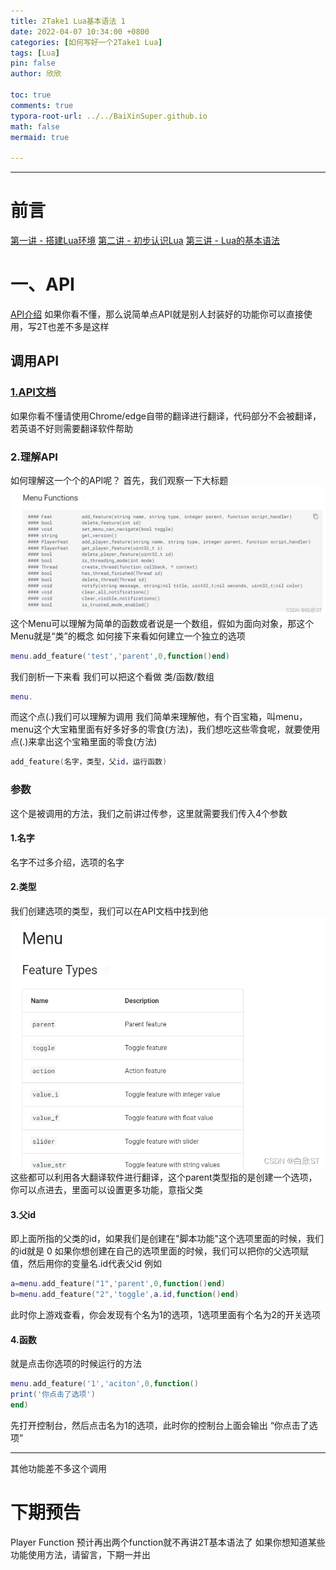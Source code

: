 ```yaml
---
title: 2Take1 Lua基本语法 1
date: 2022-04-07 10:34:00 +0800
categories: [如何写好一个2Take1 Lua]
tags: [Lua]
pin: false
author: 欣欣

toc: true
comments: true
typora-root-url: ../../BaiXinSuper.github.io
math: false
mermaid: true

---
```


---

# 前言

[第一讲 - 搭建Lua环境](https://baixinsuper.github.io/posts/class1/)
[第二讲 - 初步认识Lua](https://baixinsuper.github.io/posts/class2/)
[第三讲 - Lua的基本语法](https://baixinsuper.github.io/posts/class3/)

# 一、API
[API介绍](https://blog.csdn.net/lph188/article/details/87979601)
如果你看不懂，那么说简单点API就是别人封装好的功能你可以直接使用，写2T也差不多是这样
## 调用API
### [1.API文档](https://gta.2take1.menu/features/api/)
如果你看不懂请使用Chrome/edge自带的翻译进行翻译，代码部分不会被翻译，若英语不好则需要翻译软件帮助
### 2.理解API
如何理解这一个个的API呢？
首先，我们观察一下大标题
![7fc9abeda94745ea91595de0cf7f63e5](/assets/blog_res/2022-04-07-class4.assets/7fc9abeda94745ea91595de0cf7f63e5.png)
这个Menu可以理解为简单的函数或者说是一个数组，假如为面向对象，那这个Menu就是“类”的概念
如何接下来看如何建立一个独立的选项

```lua
menu.add_feature('test','parent',0,function()end)
```
我们剖析一下来看
我们可以把这个看做 类/函数/数组
```lua
menu.
```
而这个点(.)我们可以理解为调用
我们简单来理解他，有个百宝箱，叫menu，menu这个大宝箱里面有好多好多的零食(方法)，我们想吃这些零食呢，就要使用点(.)来拿出这个宝箱里面的零食(方法)
```lua
add_feature(名字，类型，父id，运行函数)
```
### 参数
这个是被调用的方法，我们之前讲过传参，这里就需要我们传入4个参数
#### 1.名字
名字不过多介绍，选项的名字
#### 2.类型
我们创建选项的类型，我们可以在API文档中找到他
![99006a717e9c4a14854468913c51917b](/assets/blog_res/2022-04-07-class4.assets/99006a717e9c4a14854468913c51917b.png)
这些都可以利用各大翻译软件进行翻译，这个parent类型指的是创建一个选项，你可以点进去，里面可以设置更多功能，意指父类

#### 3.父id
即上面所指的父类的id，如果我们是创建在"脚本功能"这个选项里面的时候，我们的id就是 0
如果你想创建在自己的选项里面的时候，我们可以把你的父选项赋值，然后用你的变量名.id代表父id
例如
```lua
a=menu.add_feature("1",'parent',0,function()end)
b=menu.add_feature("2",'toggle',a.id,function()end)
```
此时你上游戏查看，你会发现有个名为1的选项，1选项里面有个名为2的开关选项
#### 4.函数
就是点击你选项的时候运行的方法
```lua
menu.add_feature('1','aciton',0,function()
print('你点击了选项')
end)
```
先打开控制台，然后点击名为1的选项，此时你的控制台上面会输出 “你点击了选项”

---
其他功能差不多这个调用
# 下期预告
Player Function
预计再出两个function就不再讲2T基本语法了
如果你想知道某些功能使用方法，请留言，下期一并出
